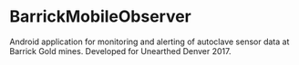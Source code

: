 # BarrickMobileObserver
Android application for monitoring and alerting of autoclave sensor data at Barrick Gold mines. Developed for Unearthed Denver 2017.
